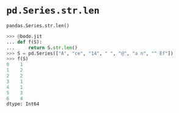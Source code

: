 # `pd.Series.str.len`

`pandas.Series.str.len()`

``` py
>>> @bodo.jit
... def f(S):
...     return S.str.len()
>>> S = pd.Series(["A", "ce", "14", " ", "@", "a n", "^ Ef"])
>>> f(S)
0    1
1    2
2    2
3    1
4    1
5    3
6    4
dtype: Int64
```

